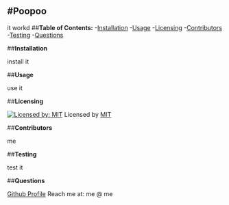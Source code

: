 #**Poopoo**
----------------------------
it workd
##**Table of Contents:**
-[Installation](#installation)
-[Usage](#usage)
-[Licensing](#licensing)
-[Contributors](#contributors)
-[Testing](#testing)
-[Questions](#questions)

##**Installation**

install it

##**Usage**

use it

##**Licensing**

[![Licensed by: MIT](https://img.shields.io/badge/License-MIT-green.svg)](https://opensource.org/licenses/MIT) Licensed by [MIT](https://opensource.org/licenses/MIT)

##**Contributors**

me

##**Testing**

test it

##**Questions**

[Github Profile](https://github.com/MaDCodingPower)
Reach me at: me @ me

